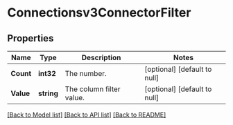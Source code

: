 # Connectionsv3ConnectorFilter

## Properties
Name | Type | Description | Notes
------------ | ------------- | ------------- | -------------
**Count** | **int32** | The number. | [optional] [default to null]
**Value** | **string** | The column filter value. | [optional] [default to null]

[[Back to Model list]](../README.md#documentation-for-models) [[Back to API list]](../README.md#documentation-for-api-endpoints) [[Back to README]](../README.md)

